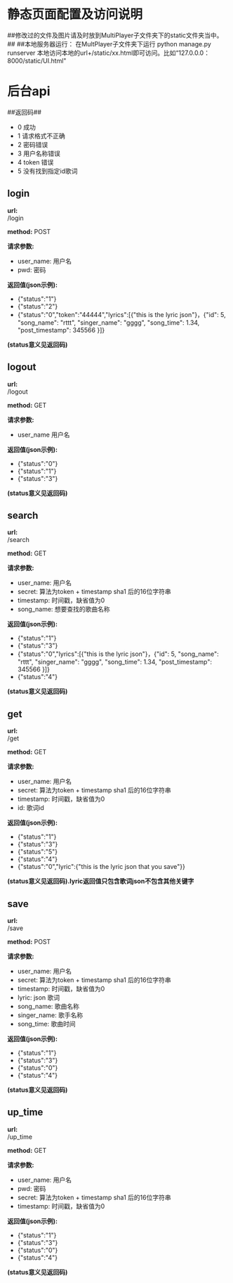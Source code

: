 静态页面配置及访问说明
===================
##修改过的文件及图片请及时放到MultiPlayer子文件夹下的static文件夹当中。##
##本地服务器运行： 在MultPlayer子文件夹下运行 python manage.py runserver 本地访问本地的url+/static/xx.html即可访问。比如“127.0.0.0：8000/static/UI.html"

后台api
===========
##返回码##

* 0         成功
* 1         请求格式不正确
* 2         密码错误
* 3         用户名称错误
* 4         token 错误
* 5         没有找到指定id歌词

login
------------
**url:**      
  /login

**method:**
  POST

**请求参数:**

* user_name:  用户名
* pwd:        密码

**返回值(json示例):**

* {"status":"1"}
* {"status":"2"}
* {"status":"0","token":"44444","lyrics":[{"this is the lyric json"}，{"id": 5,
                 "song_name": "rttt",
                 "singer_name": "gggg",
                 "song_time": 1.34,
                 "post_timestamp": 345566
            }]}

**(status意义见返回码)**

logout
------------
**url:**      
  /logout

**method:**
  GET

**请求参数:**

* user_name  用户名

**返回值(json示例):**

* {"status":"0"}
* {"status":"1"}
* {"status":"3"}

**(status意义见返回码)**

search
------------
**url:**      
  /search

**method:**
  GET

**请求参数:**

* user_name:  用户名
* secret:  算法为token + timestamp sha1 后的16位字符串
* timestamp: 时间戳，缺省值为0
* song_name: 想要查找的歌曲名称

**返回值(json示例):**

* {"status":"1"}
* {"status":"3"}
* {"status":"0","lyrics":[{"this is the lyric json"}，{"id": 5,
                 "song_name": "rttt",
                 "singer_name": "gggg",
                 "song_time": 1.34,
                 "post_timestamp": 345566
            }]}
* {"status":"4"}

**(status意义见返回码)**

  
get
------------
**url:**      
  /get

**method:**
  GET

**请求参数:**

* user_name:  用户名
* secret:  算法为token + timestamp sha1 后的16位字符串
* timestamp: 时间戳，缺省值为0
* id:  歌词id

**返回值(json示例):**

* {"status":"1"}
* {"status":"3"}
* {"status":"5"}
* {"status":"4"}
* {"status":"0","lyric":{"this is the lyric json that you save"}}

**(status意义见返回码).lyric返回值只包含歌词json不包含其他关键字**  

save
------------
**url:**      
  /save

**method:**
  POST

**请求参数:**

* user_name:  用户名
* secret:  算法为token + timestamp sha1 后的16位字符串
* timestamp: 时间戳，缺省值为0
* lyric: json 歌词
* song_name: 歌曲名称
* singer_name: 歌手名称
* song_time: 歌曲时间

**返回值(json示例):**

* {"status":"1"}
* {"status":"3"}
* {"status":"0"}
* {"status":"4"}

**(status意义见返回码)**  

    
up_time
------------
**url:**      
  /up_time

**method:**
  GET

**请求参数:**

* user_name:  用户名
* pwd:        密码
* secret:  算法为token + timestamp sha1 后的16位字符串
* timestamp: 时间戳，缺省值为0

**返回值(json示例):**

* {"status":"1"}
* {"status":"3"}
* {"status":"0"}
* {"status":"4"}

**(status意义见返回码)**
